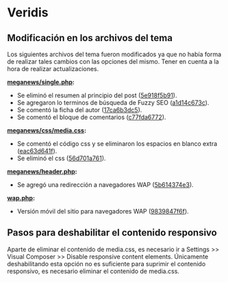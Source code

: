 Veridis
=======

Modificación en los archivos del tema
-------------------------------------

Los siguientes archivos del tema fueron modificados ya que no había forma de
realizar tales cambios con las opciones del mismo. Tener en cuenta a la hora
de realizar actualizaciones.

**[meganews/single.php](site/wp-content/themes/meganews/single.php):**
  - Se eliminó el resumen al principio del post ([5e918f5b91](https://github.com/inkatze/veridis/commit/5e918f5b91672412667913920e72f35ef2540ccd)).
  - Se agregaron lo terminos de búsqueda de Fuzzy SEO ([a1d14c673c](https://github.com/inkatze/veridis/commit/a1d14c673c79ef5f79b63037693f8f9f0782bc8c)).
  - Se comentó la ficha del autor ([17ca6b3dc5](https://github.com/inkatze/veridis/commit/17ca6b3dc5dd15d05c9a07327e1719df6eead2c9)).
  - Se comentó el bloque de comentarios ([c77fda6772](https://github.com/inkatze/veridis/commit/c77fda6772eafbd01ad466f8b374bddef4640368)).

**[meganews/css/media.css](site/wp-content/themes/meganews/css/media.css):**
  - Se comentó el código css y se eliminaron los espacios en blanco extra ([eac63d641f](http://github.com/inkatze/veridis/commit/eac63d641f9aef66508ba55c4f9f0115d135584b)).
  - Se eliminó el css ([56d701a761](https://github.com/inkatze/veridis/commit/56d701a7615808da2568d59cde2dced5bb5ded06)).

**[meganews/header.php](site/wp-content/themes/meganews/header.php):**
  - Se agregó una redirección a navegadores WAP ([5b614374e3](https://github.com/inkatze/veridis/commit/5b614374e37ea5d1b0c13bf08dcbb981afd7225e)).

**[wap.php](site/wap.php):**
  - Versión móvil del sitio para navegadores WAP ([9839847f6f](https://github.com/inkatze/veridis/commit/9839847f6f237c9aec169a7ae77b477b0a4ce22c)).

Pasos para deshabilitar el contenido responsivo
-----------------------------------------------

Aparte de eliminar el contenido de media.css, es necesario ir a
Settings >> Visual Composer >> Disable responsive content elements.
Únicamente deshabilitando esta opción no es suficiente para suprimir el
contenido responsivo, es necesario eliminar el contenido de media.css.
